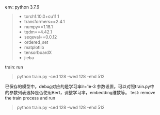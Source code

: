 env: python 3.7.6
> - torch1.10.0+cu11.1
> - transformers==2.4.1
> - numpy==1.18.1
> - tqdm==4.42.1
> - seqeval==0.0.12
> - ordered_set
> - matplotlib
> - tensorboardX
> - jieba

train: run
> python train.py -ced 128 -wed 128 -ehd 512

已保存的模型中，debug对应的是学习率lr=1e-3
参数设置，可以对照train.py中的参数列表选择是否使用Bert，调整学习率，embedding维数等。
test: remove the train process and run
> python train.py -ced 128 -wed 128 -ehd 512
